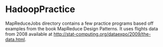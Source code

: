 HadoopPractice
==============
MapReduceJobs directory contains a few practice programs based off examples from the book MapReduce Design Patterns.  It uses flights data from 2008 available at http://stat-computing.org/dataexpo/2009/the-data.html.
